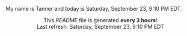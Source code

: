My name is Tanner and today is Saturday, September 23, 9:10 PM EDT.

<p align="center">This <i>README</i> file is generated <b>every 3 hours</b>!</br>Last refresh: Saturday, September 23, 9:10 PM EDT<br /></p>
